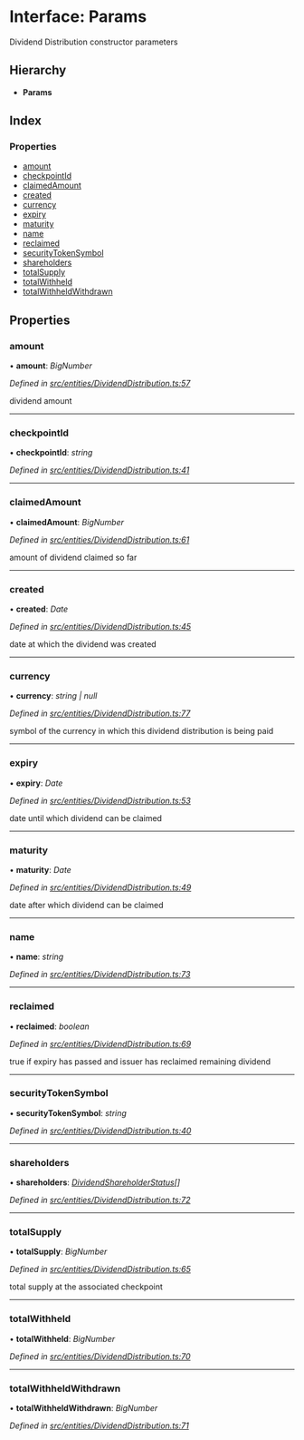 # Interface: Params

Dividend Distribution constructor parameters

## Hierarchy

- **Params**

## Index

### Properties

- [amount](_entities_dividenddistribution_.params.md#amount)
- [checkpointId](_entities_dividenddistribution_.params.md#checkpointid)
- [claimedAmount](_entities_dividenddistribution_.params.md#claimedamount)
- [created](_entities_dividenddistribution_.params.md#created)
- [currency](_entities_dividenddistribution_.params.md#currency)
- [expiry](_entities_dividenddistribution_.params.md#expiry)
- [maturity](_entities_dividenddistribution_.params.md#maturity)
- [name](_entities_dividenddistribution_.params.md#name)
- [reclaimed](_entities_dividenddistribution_.params.md#reclaimed)
- [securityTokenSymbol](_entities_dividenddistribution_.params.md#securitytokensymbol)
- [shareholders](_entities_dividenddistribution_.params.md#shareholders)
- [totalSupply](_entities_dividenddistribution_.params.md#totalsupply)
- [totalWithheld](_entities_dividenddistribution_.params.md#totalwithheld)
- [totalWithheldWithdrawn](_entities_dividenddistribution_.params.md#totalwithheldwithdrawn)

## Properties

### amount

• **amount**: _BigNumber_

_Defined in [src/entities/DividendDistribution.ts:57](https://github.com/PolymathNetwork/polymath-sdk/blob/c47ae7a/src/entities/DividendDistribution.ts#L57)_

dividend amount

---

### checkpointId

• **checkpointId**: _string_

_Defined in [src/entities/DividendDistribution.ts:41](https://github.com/PolymathNetwork/polymath-sdk/blob/c47ae7a/src/entities/DividendDistribution.ts#L41)_

---

### claimedAmount

• **claimedAmount**: _BigNumber_

_Defined in [src/entities/DividendDistribution.ts:61](https://github.com/PolymathNetwork/polymath-sdk/blob/c47ae7a/src/entities/DividendDistribution.ts#L61)_

amount of dividend claimed so far

---

### created

• **created**: _Date_

_Defined in [src/entities/DividendDistribution.ts:45](https://github.com/PolymathNetwork/polymath-sdk/blob/c47ae7a/src/entities/DividendDistribution.ts#L45)_

date at which the dividend was created

---

### currency

• **currency**: _string | null_

_Defined in [src/entities/DividendDistribution.ts:77](https://github.com/PolymathNetwork/polymath-sdk/blob/c47ae7a/src/entities/DividendDistribution.ts#L77)_

symbol of the currency in which this dividend distribution is being paid

---

### expiry

• **expiry**: _Date_

_Defined in [src/entities/DividendDistribution.ts:53](https://github.com/PolymathNetwork/polymath-sdk/blob/c47ae7a/src/entities/DividendDistribution.ts#L53)_

date until which dividend can be claimed

---

### maturity

• **maturity**: _Date_

_Defined in [src/entities/DividendDistribution.ts:49](https://github.com/PolymathNetwork/polymath-sdk/blob/c47ae7a/src/entities/DividendDistribution.ts#L49)_

date after which dividend can be claimed

---

### name

• **name**: _string_

_Defined in [src/entities/DividendDistribution.ts:73](https://github.com/PolymathNetwork/polymath-sdk/blob/c47ae7a/src/entities/DividendDistribution.ts#L73)_

---

### reclaimed

• **reclaimed**: _boolean_

_Defined in [src/entities/DividendDistribution.ts:69](https://github.com/PolymathNetwork/polymath-sdk/blob/c47ae7a/src/entities/DividendDistribution.ts#L69)_

true if expiry has passed and issuer has reclaimed remaining dividend

---

### securityTokenSymbol

• **securityTokenSymbol**: _string_

_Defined in [src/entities/DividendDistribution.ts:40](https://github.com/PolymathNetwork/polymath-sdk/blob/c47ae7a/src/entities/DividendDistribution.ts#L40)_

---

### shareholders

• **shareholders**: _[DividendShareholderStatus](_types_index_.dividendshareholderstatus.md)[]_

_Defined in [src/entities/DividendDistribution.ts:72](https://github.com/PolymathNetwork/polymath-sdk/blob/c47ae7a/src/entities/DividendDistribution.ts#L72)_

---

### totalSupply

• **totalSupply**: _BigNumber_

_Defined in [src/entities/DividendDistribution.ts:65](https://github.com/PolymathNetwork/polymath-sdk/blob/c47ae7a/src/entities/DividendDistribution.ts#L65)_

total supply at the associated checkpoint

---

### totalWithheld

• **totalWithheld**: _BigNumber_

_Defined in [src/entities/DividendDistribution.ts:70](https://github.com/PolymathNetwork/polymath-sdk/blob/c47ae7a/src/entities/DividendDistribution.ts#L70)_

---

### totalWithheldWithdrawn

• **totalWithheldWithdrawn**: _BigNumber_

_Defined in [src/entities/DividendDistribution.ts:71](https://github.com/PolymathNetwork/polymath-sdk/blob/c47ae7a/src/entities/DividendDistribution.ts#L71)_
